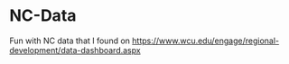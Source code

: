 # NC-Data
Fun with NC data that I found on https://www.wcu.edu/engage/regional-development/data-dashboard.aspx
